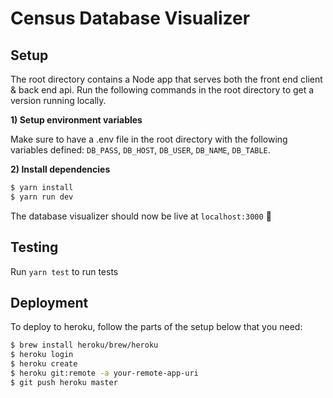 # Census Database Visualizer

## Setup
The root directory contains a Node app that serves both the front end client & back end api. Run the following commands in the root directory to get a version running locally.

**1) Setup environment variables**

Make sure to have a .env file in the root directory with the following variables defined: `DB_PASS`, `DB_HOST`, `DB_USER`, `DB_NAME`, `DB_TABLE`. 

**2) Install dependencies**

```bash
$ yarn install
$ yarn run dev
```
The database visualizer should now be live at `localhost:3000` 🚀

## Testing
 
Run `yarn test` to run tests 

## Deployment

To deploy to heroku, follow the parts of the setup below that you need:

```bash
$ brew install heroku/brew/heroku
$ heroku login
$ heroku create
$ heroku git:remote -a your-remote-app-uri
$ git push heroku master
```



